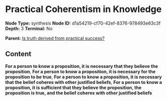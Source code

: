 # Practical Coherentism in Knowledge

**Node Type:** synthesis
**Node ID:** d1a54219-cf70-42ef-8376-978493e63c3f
**Depth:** 3
**Terminal:** No

**Parent:** [Is truth derived from practical success?](is-truth-derived-from-practical-success.md)

## Content

**For a person to know a proposition, it is necessary that they believe the proposition**, **For a person to know a proposition, it is necessary for the proposition to be true**, **For a person to know a proposition, it is necessary that the belief coheres with other justified beliefs**, **For a person to know a proposition, it is sufficient that they believe the proposition, the proposition is true, and the belief coheres with other justified beliefs**
